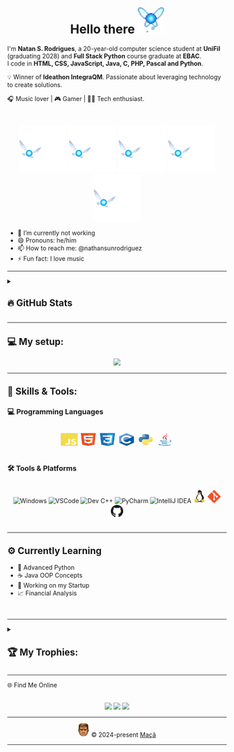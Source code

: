 <h1 align="center">
    Hello there
    <img src="navi.gif" width="60" height="60" alt="navi"/>
</h1>

I'm **Natan S. Rodrigues**, a 20-year-old computer science student at **UniFil** (graduating 2028) and **Full Stack Python** course graduate at **EBAC**.  
I code in **HTML, CSS, JavaScript, Java, C, PHP, Pascal and Python**.  

💡 Winner of **Ideathon IntegraQM**. Passionate about leveraging technology to create solutions.

🎧 Music lover | 🎮 Gamer | 👨‍💻 Tech enthusiast.

<br>

<p align="center">
  <img src="navi2.gif" width="110" height="110" alt="navi"/>
  <img src="navi2.gif" width="110" height="110" alt="navi"/>
  <img src="navi2.gif" width="110" height="110" alt="navi"/>
  <img src="navi2.gif" width="110" height="110" alt="navi"/>
  <img src="navi2.gif" width="110" height="110" alt="navi"/>
</p>

- 🔭 I’m currently not working 
- 😄 Pronouns: he/him
- 📫 How to reach me: @nathansunrodriguez
- ⚡ Fun fact: I love music

---

<details>
    <summary>
        
## 🔥 GitHub Stats
</summary>

[![GitHub Stats](https://github-readme-stats.vercel.app/api?username=masunsolar&theme=vision-friendly-dark&card_width=1000)](https://github.com/masunsolar/github-readme-stats)
[![Top Langs](https://github-readme-stats.vercel.app/api/top-langs/?username=masunsolar&theme=vision-friendly-dark&card_width=1000)](https://github.com/masunsolar/github-readme-stats)

</details>

---

## 💻 My setup: 
<div align="center">
    <a title="System requirements and Rate my PC tool - all at PCGameBenchmark" href="https://www.pcgamebenchmark.com/ratemypc?cpu=intel-core-i7-13650hx&memory=16gb&gpu=nvidia-geforce-rtx-3050-6gb-laptop-gpu&platform=windows"><img        src="https://www.pcgamebenchmark.com/signature/intel-core-i7-13650hx/16gb/nvidia-geforce-rtx-3050-6gb-laptop-gpu/twitch.png"></a>
</div>

---

## 🌟 Skills & Tools:
### 💻 Programming Languages
<div align="center" style="display: inline_block"> <br>
  <img align="center" alt="Natan-Js" height="30" width="40" src="https://raw.githubusercontent.com/devicons/devicon/master/icons/javascript/javascript-plain.svg">
  <img align="center" alt="Natan-HTML" height="30" width="40" src="https://raw.githubusercontent.com/devicons/devicon/master/icons/html5/html5-original.svg">
  <img align="center" alt="Natan-CSS" height="30" width="40" src="https://raw.githubusercontent.com/devicons/devicon/master/icons/css3/css3-original.svg">
  <img align="center" alt="Natan-C" height="30" width="40" src="https://raw.githubusercontent.com/devicons/devicon/master/icons/c/c-original.svg">
  <img align="center" alt="Natan-Python" height="30" width="40" src="https://raw.githubusercontent.com/devicons/devicon/master/icons/python/python-original.svg"> 
  <img align="center" alt="Natan-Java" height="30" width="40" src="https://raw.githubusercontent.com/devicons/devicon/master/icons/java/java-original.svg">
</div>
<br>

### 🛠️ Tools & Platforms
<div align="center" style="display: inline_block"> <br>
    <img src="https://img.shields.io/badge/-Windows-0078D6?style=flat&logo=windows&logoColor=white" height="30" alt="Windows"/> 
    <img src="https://img.shields.io/badge/-VSCode-007ACC?style=flat&logo=visual-studio-code&logoColor=white" height="30" alt="VSCode"/> 
    <img src="https://img.shields.io/badge/-Dev%20C++-blue?style=flat&logo=c&logoColor=white" height="30" alt="Dev C++"/>
    <img src="https://img.shields.io/badge/-PyCharm-000000?style=flat&logo=pycharm&logoColor=white" height="30" alt="PyCharm"/>
    <img src="https://img.shields.io/badge/-IntelliJ%20IDEA-000000?style=flat&logo=intellij-idea&logoColor=white" height="30" alt="IntelliJ IDEA"/> 
    <img src="https://raw.githubusercontent.com/devicons/devicon/master/icons/linux/linux-original.svg" height="30" alt="Linux"/> 
    <img src="https://raw.githubusercontent.com/devicons/devicon/master/icons/git/git-original.svg" height="30" alt="Git"/> 
    <img src="https://raw.githubusercontent.com/devicons/devicon/master/icons/github/github-original.svg" height="30" alt="GitHub"/> 
</div>
<br>

---

## ⚙️ Currently Learning
<div>
    <ul>
        <li>🐍 Advanced Python</li>
        <li>☕ Java OOP Concepts</li>
        <li>🚀 Working on my Startup</li>
        <li>📈 Financial Analysis</li>
    </ul>
</div>
<br>

---


<details>
    <summary>
        
## 🏆 My Trophies: 
</summary>
    <div>
        
[![trophy](https://github-profile-trophy.vercel.app/?username=masunsolar&theme=darkhub)](https://github.com/masunsolar/github-profile-trophy) 
    </div>
    <br>
</details>

---

<p font-size="24px"> 🌐 Find Me Online </p>  
<br>
<div align="center"> 
  <a href="https://www.instagram.com/nathansunrodriguez/" target="_blank"><img src="https://img.shields.io/badge/-Instagram-%23E4405F?style=for-the-badge&logo=instagram&logoColor=white" target="_blank"></a>
  <a href="mailto:masunsolar@gmail.com"><img src="https://img.shields.io/badge/-Gmail-%23333?style=for-the-badge&logo=gmail&logoColor=white" target="_blank"></a>
  <a href="https://www.linkedin.com/in/natanrodrigues/" target="_blank"><img src="https://img.shields.io/badge/-LinkedIn-%230077B5?style=for-the-badge&logo=linkedin&logoColor=white" target="_blank"></a> 
</div>

---

<p align="center"><img src="doom_look.gif" />&copy; 2024-present <a href="https://github.com/masunsolar/" target="_blank">Maçã</a>
<hr/>
